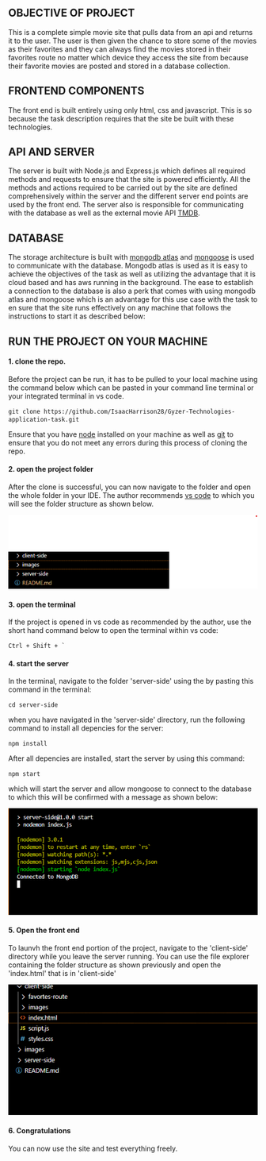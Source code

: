 ## OBJECTIVE OF PROJECT

This is a complete simple movie site that pulls data from an api and returns it to the user. The user is then given the chance to store some of the movies as their favorites and they can always find the movies stored in their favorites route no matter which device they access the site from because their favorite movies are posted and stored in a database collection.

## FRONTEND COMPONENTS

The front end is built entirely using only html, css and javascript. This is so because the task description requires that the site be built with these technologies.

## API AND SERVER

The server is built with Node.js and Express.js which defines all required methods and requests to ensure that the site is powered efficiently.
All the methods and actions required to be carried out by the site are defined comprehensively within the server and the different server end points are used by the front end.
The server also is responsible for communicating with the database as well as the external movie API [TMDB](https://developer.themoviedb.org/reference/intro/getting-started).

## DATABASE

The storage architecture is built with [mongodb atlas](https://www.mongodb.com/atlas) and [mongoose](https://mongoosejs.com/) is used to communicate with the database.
Mongodb atlas is used as it is easy to achieve the objectives of the task as well as utilizing the advantage that it is cloud based and has aws running in the background. The ease to establish a connection to the database is also a perk that comes with using mongodb atlas and mongoose which is an advantage for this use case with the task to en sure that the site runs effectively on any machine that follows the instructions to start it as described below:

## RUN THE PROJECT ON YOUR MACHINE

#### 1. clone the repo.

Before the project can be run, it has to be pulled to your local machine using the command below which can be pasted in your command line terminal or your integrated terminal in vs code.

```
git clone https://github.com/IsaacHarrison28/Gyzer-Technologies-application-task.git
```

Ensure that you have [node](https://nodejs.org/en/) installed on your machine as well as [git](https://git-scm.com/) to ensure that you do not meet any errors during this process of cloning the repo.

#### 2. open the project folder

After the clone is successful, you can now navigate to the folder and open the whole folder in your IDE. The author recommends [vs code](https://code.visualstudio.com/) to which you will see the folder structure as shown below.

![folder structure](./images/folder-structure.png)

#### 3. open the terminal

If the project is opened in vs code as recommended by the author, use the short hand command below to open the terminal within vs code:

```
Ctrl + Shift + `
```

#### 4. start the server

In the terminal, navigate to the folder 'server-side' using the by pasting this command in the terminal:

```
cd server-side
```

when you have navigated in the 'server-side' directory, run the following command to install all depencies for the server:

```
npm install
```

After all depencies are installed, start the server by using this command:

```
npm start
```

which will start the server and allow mongoose to connect to the database to which this will be confirmed with a message as shown below:

![connected database message](./images//connected-database.png)

#### 5. Open the front end

To launvh the front end portion of the project, navigate to the 'client-side' directory while you leave the server running. You can use the file explorer containing the folder structure as shown previously and open the 'index.html' that is in 'client-side'

![home page](./images//index-html.png)

#### 6. Congratulations

You can now use the site and test everything freely.
